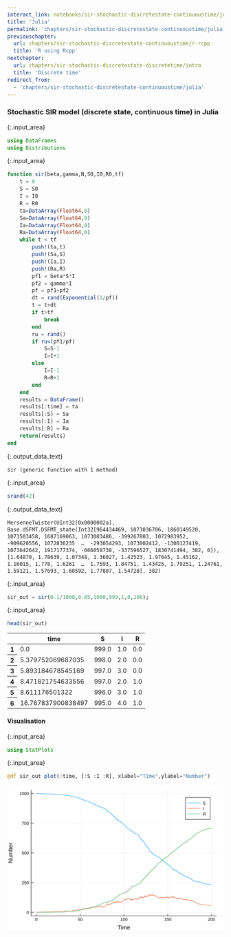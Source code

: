```yaml
---
interact_link: notebooks/sir-stochastic-discretestate-continuoustime/julia.ipynb
title: 'Julia'
permalink: 'chapters/sir-stochastic-discretestate-continuoustime/julia'
previouschapter:
  url: chapters/sir-stochastic-discretestate-continuoustime/r-rcpp
  title: 'R using Rcpp'
nextchapter:
  url: chapters/sir-stochastic-discretestate-discretetime/intro
  title: 'Discrete time'
redirect_from:
  - 'chapters/sir-stochastic-discretestate-continuoustime/julia'
---
```


### Stochastic SIR model (discrete state, continuous time) in Julia


{:.input_area}
```julia
using DataFrames
using Distributions
```


{:.input_area}
```julia
function sir(beta,gamma,N,S0,I0,R0,tf)
    t = 0
    S = S0
    I = I0
    R = R0
    ta=DataArray(Float64,0)
    Sa=DataArray(Float64,0)
    Ia=DataArray(Float64,0)
    Ra=DataArray(Float64,0)
    while t < tf
        push!(ta,t)
        push!(Sa,S)
        push!(Ia,I)
        push!(Ra,R)
        pf1 = beta*S*I
        pf2 = gamma*I
        pf = pf1+pf2
        dt = rand(Exponential(1/pf))
        t = t+dt
        if t>tf
            break
        end
        ru = rand()
        if ru<(pf1/pf)
            S=S-1
            I=I+1
        else
            I=I-1
            R=R+1
        end
    end
    results = DataFrame()
    results[:time] = ta
    results[:S] = Sa
    results[:I] = Ia
    results[:R] = Ra
    return(results)
end
```




{:.output_data_text}
```
sir (generic function with 1 method)
```




{:.input_area}
```julia
srand(42)
```




{:.output_data_text}
```
MersenneTwister(UInt32[0x0000002a], Base.dSFMT.DSFMT_state(Int32[964434469, 1073036706, 1860149520, 1073503458, 1687169063, 1073083486, -399267803, 1072983952, -909620556, 1072836235  …  -293054293, 1073002412, -1300127419, 1073642642, 1917177374, -666058738, -337596527, 1830741494, 382, 0]), [1.64879, 1.78639, 1.07348, 1.36027, 1.42523, 1.97645, 1.45162, 1.16015, 1.778, 1.6261  …  1.7593, 1.84751, 1.43425, 1.79251, 1.24761, 1.59121, 1.57693, 1.60592, 1.77807, 1.54728], 382)
```




{:.input_area}
```julia
sir_out = sir(0.1/1000,0.05,1000,999,1,0,200);
```


{:.input_area}
```julia
head(sir_out)
```




<div markdown="0">
<table class="data-frame"><thead><tr><th></th><th>time</th><th>S</th><th>I</th><th>R</th></tr></thead><tbody><tr><th>1</th><td>0.0</td><td>999.0</td><td>1.0</td><td>0.0</td></tr><tr><th>2</th><td>5.379752069687035</td><td>998.0</td><td>2.0</td><td>0.0</td></tr><tr><th>3</th><td>5.893184678545169</td><td>997.0</td><td>3.0</td><td>0.0</td></tr><tr><th>4</th><td>8.471821754633556</td><td>997.0</td><td>2.0</td><td>1.0</td></tr><tr><th>5</th><td>8.611176501322</td><td>996.0</td><td>3.0</td><td>1.0</td></tr><tr><th>6</th><td>16.767837900838497</td><td>995.0</td><td>4.0</td><td>1.0</td></tr></tbody></table>
</div>



#### Visualisation


{:.input_area}
```julia
using StatPlots
```


{:.input_area}
```julia
@df sir_out plot(:time, [:S :I :R], xlabel="Time",ylabel="Number")
```




![svg](../../images/chapters/sir-stochastic-discretestate-continuoustime/julia_8_0.svg)



